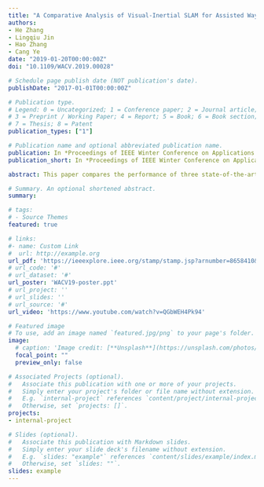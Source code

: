 ```yaml
---
title: "A Comparative Analysis of Visual-Inertial SLAM for Assisted Wayfinding of the Visually Impaired"
authors:
- He Zhang
- Lingqiu Jin
- Hao Zhang
- Cang Ye
date: "2019-01-20T00:00:00Z"
doi: "10.1109/WACV.2019.00028"

# Schedule page publish date (NOT publication's date).
publishDate: "2017-01-01T00:00:00Z"

# Publication type.
# Legend: 0 = Uncategorized; 1 = Conference paper; 2 = Journal article;
# 3 = Preprint / Working Paper; 4 = Report; 5 = Book; 6 = Book section;
# 7 = Thesis; 8 = Patent
publication_types: ["1"]

# Publication name and optional abbreviated publication name.
publication: In *Proceedings of IEEE Winter Conference on Applications of Computer Vision (WACV)*, Hawaii, Jan. 7-11, pp. 210-217
publication_short: In *Proceedings of IEEE Winter Conference on Applications of Computer Vision (WACV)*, Hawaii, Jan. 7-11, pp. 210-217

abstract: This paper compares the performance of three state-of-the-art visual-inertial simultaneous localization and mapping (SLAM) methods in the context of assisted wayfinding of the visually impaired. Specifically, we analyze their strengths and weaknesses for assisted wayfinding of a robotic navigation aid (RNA). Based on the analysis, we select the best visual-inertial SLAM method for the RNA application and extend the method by integrating with it a method capable of detecting loops caused by the RNA’s unique motion pattern. By incorporating the loop closures in the graph and optimization process, the extended visual-inertial SLAM method reduces the pose estimation error. The experimental results with our own datasets and the TUM VI benchmark datasets confirm the advantage of the selected method over the other two and validate the efficacy of the extended method.

# Summary. An optional shortened abstract.
summary:

# tags:
# - Source Themes
featured: true

# links:
#- name: Custom Link
#  url: http://example.org
url_pdf: 'https://ieeexplore.ieee.org/stamp/stamp.jsp?arnumber=8658410&casa_token=cj3EqrE3cTYAAAAA:3Sgu2c0Phy2IDbQUBhbbrCRbTKXjvNVJeiJnrXStcdMs12FLXIUUosWGLujciGHGg_e9AwI' #http://eprints.soton.ac.uk/352095/1/Cushen-IMV2013.pdf
# url_code: '#'
# url_dataset: '#'
url_poster: 'WACV19-poster.ppt'
# url_project: ''
# url_slides: ''
# url_source: '#'
url_video: 'https://www.youtube.com/watch?v=QGbWEH4Pk94'

# Featured image
# To use, add an image named `featured.jpg/png` to your page's folder.
image:
  # caption: 'Image credit: [**Unsplash**](https://unsplash.com/photos/pLCdAaMFLTE)'
  focal_point: ""
  preview_only: false

# Associated Projects (optional).
#   Associate this publication with one or more of your projects.
#   Simply enter your project's folder or file name without extension.
#   E.g. `internal-project` references `content/project/internal-project/index.md`.
#   Otherwise, set `projects: []`.
projects:
- internal-project

# Slides (optional).
#   Associate this publication with Markdown slides.
#   Simply enter your slide deck's filename without extension.
#   E.g. `slides: "example"` references `content/slides/example/index.md`.
#   Otherwise, set `slides: ""`.
slides: example
---
```

